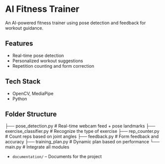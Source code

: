 # AI Fitness Trainer

An AI-powered fitness trainer using pose detection and feedback for workout guidance.

## Features
- Real-time pose detection
- Personalized workout suggestions
- Repetition counting and form correction

## Tech Stack
- OpenCV, MediaPipe
- Python

## Folder Structure
├── pose_detection.py           # Real-time webcam feed + pose landmarks
├── exercise_classifier.py      # Recognize the type of exercise
├── rep_counter.py              # Count reps based on joint angles
├── feedback.py                 # Form feedback and accuracy
├── training_plan.py            # Dynamic plan based on performance
└── main.py                     # Integrate all modules
- `documentation/` – Documents for the project
